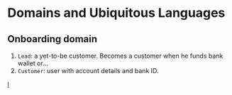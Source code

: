 # Domains and Ubiquitous Languages

## Onboarding domain
1. `Lead`: a yet-to-be customer. Becomes a customer when he funds bank wallet or...
2. `Customer`: user with account details and bank ID.

[l](https://www.youtube.com/watch?v=gJx6gODwOwM)